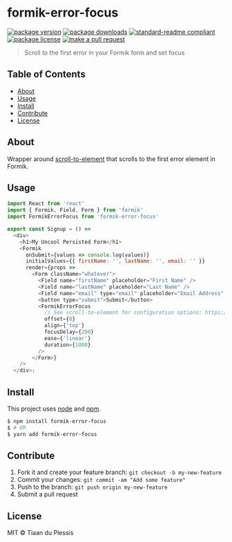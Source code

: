 
# formik-error-focus
[![package version](https://img.shields.io/npm/v/formik-error-focus.svg?style=flat-square)](https://npmjs.org/package/formik-error-focus)
[![package downloads](https://img.shields.io/npm/dm/formik-error-focus.svg?style=flat-square)](https://npmjs.org/package/formik-error-focus)
[![standard-readme compliant](https://img.shields.io/badge/readme%20style-standard-brightgreen.svg?style=flat-square)](https://github.com/RichardLitt/standard-readme)
[![package license](https://img.shields.io/npm/l/formik-error-focus.svg?style=flat-square)](https://npmjs.org/package/formik-error-focus)
[![make a pull request](https://img.shields.io/badge/PRs-welcome-brightgreen.svg?style=flat-square)](http://makeapullrequest.com)

> Scroll to the first error in your Formik form and set focus

## Table of Contents

- [About](#about)
- [Usage](#usage)
- [Install](#install)
- [Contribute](#contribute)
- [License](#License)

## About

Wrapper around [scroll-to-element](https://www.npmjs.com/package/scroll-to-element) that scrolls to the first error element in Formik.

## Usage

```js
import React from 'react'
import { Formik, Field, Form } from 'formik'
import FormikErrorFocus from 'formik-error-focus'

export const Signup = () =>
  <div>
    <h1>My Uncool Persisted Form</h1>
    <Formik
      onSubmit={values => console.log(values)}
      initialValues={{ firstName: '', lastName: '', email: '' }}
      render={props =>
        <Form className="whatever">
          <Field name="firstName" placeholder="First Name" />
          <Field name="lastName" placeholder="Last Name" />
          <Field name="email" type="email" placeholder="Email Address" />
          <button type="submit">Submit</button>
          <FormikErrorFocus
            // See scroll-to-element for configuration options: https://www.npmjs.com/package/scroll-to-element
            offset={0}
            align={'top'}
            focusDelay={200}
            ease={'linear'}
            duration={1000}
          />
        </Form>}
    />
  </div>;
```


## Install

This project uses [node](https://nodejs.org) and [npm](https://www.npmjs.com).

```sh
$ npm install formik-error-focus
$ # OR
$ yarn add formik-error-focus
```

## Contribute

1. Fork it and create your feature branch: `git checkout -b my-new-feature`
2. Commit your changes: `git commit -am "Add some feature"`
3. Push to the branch: `git push origin my-new-feature`
4. Submit a pull request

## License

MIT © Tiaan du Plessis
